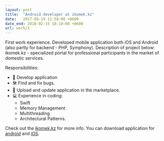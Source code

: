 ```yaml
---
layout: post
title:  "Android developer at ikomek.kz"
date:   2017-09-19 11:50:00 +0600
date_end: 2018-02-15 18:10:00 +0600
url: work/1
---
```

First work experience. Developed mobile application both iOS and Android (also partly for backend - PHP, Symphony). Description of project below:
ikomek.kz - specialized portal for professional participants in the market of domestic services.


Responsibilities:
 - 📱 Develop application
 - 🛠 Find and fix bugs.
 - 📲 Upload and update application in the marketplace.
 - 💻 Experience in coding:
    - Swift
    - Memory Management
    - Multithreading
    - Architectural Patterns.

Check out the [ikomek.kz][ikomek] for more info.
You can download application for [android][android-link] and [iOS][iOS-link].

[ikomek]: https://ikomek.kz/
[android-link]:   https://play.google.com/store/apps/details?id=kz.masternadom.app
[iOS-link]: https://apps.apple.com/ru/app/ikomek/id1033940797?l=en&mt=8
